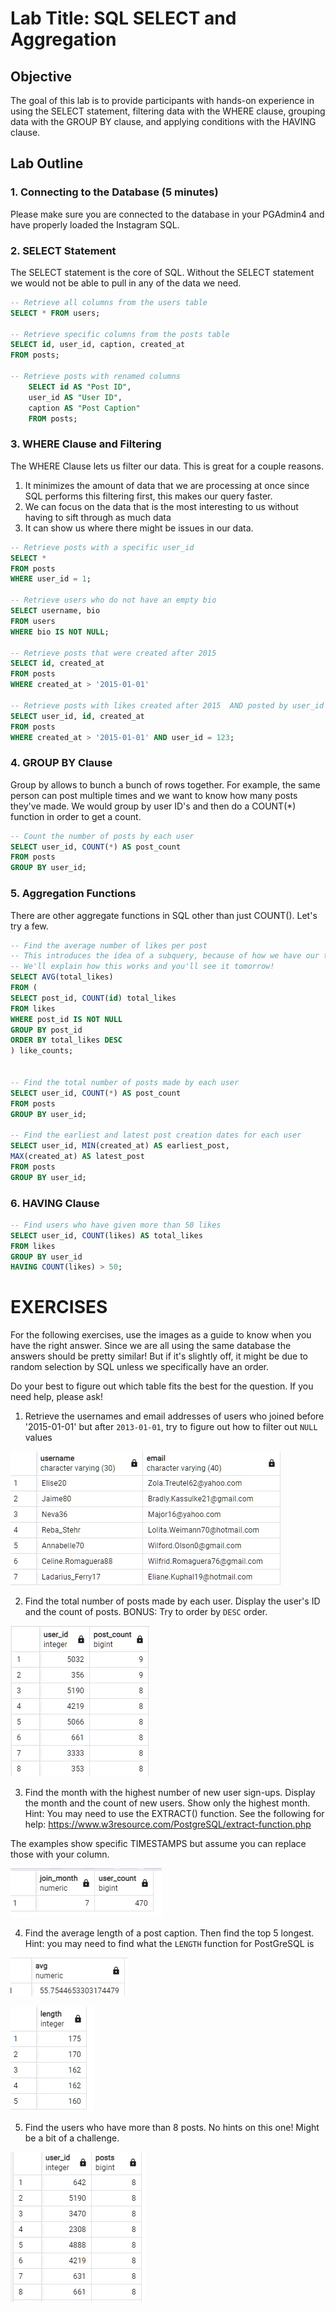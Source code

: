 # Lab Title: SQL SELECT and Aggregation

## Objective
The goal of this lab is to provide participants with hands-on experience in using the SELECT statement, filtering data with the WHERE clause, grouping data with the GROUP BY clause, and applying conditions with the HAVING clause.

## Lab Outline

### 1. Connecting to the Database (5 minutes)
Please make sure you are connected to the database in your PGAdmin4 and have properly loaded the Instagram SQL.

### 2. SELECT Statement
The SELECT statement is the core of SQL. Without the SELECT statement we would not be able to pull in any of the data we need.

```sql
-- Retrieve all columns from the users table
SELECT * FROM users;

-- Retrieve specific columns from the posts table
SELECT id, user_id, caption, created_at 
FROM posts;

-- Retrieve posts with renamed columns
    SELECT id AS "Post ID", 
    user_id AS "User ID", 
    caption AS "Post Caption"
    FROM posts;
```


### 3. WHERE Clause and Filtering
The WHERE Clause lets us filter our data. This is great for a couple reasons. 
1. It minimizes the amount of data that we are processing at once since SQL performs this filtering first, this makes our query faster.
2. We can focus on the data that is the most interesting to us without having to sift through as much data
3. It can show us where there might be issues in our data.


```sql
-- Retrieve posts with a specific user_id
SELECT * 
FROM posts 
WHERE user_id = 1;

-- Retrieve users who do not have an empty bio
SELECT username, bio
FROM users
WHERE bio IS NOT NULL;

-- Retrieve posts that were created after 2015 
SELECT id, created_at
FROM posts
WHERE created_at > '2015-01-01'

-- Retrieve posts with likes created after 2015  AND posted by user_id 123
SELECT user_id, id, created_at
FROM posts
WHERE created_at > '2015-01-01' AND user_id = 123;
```

### 4. GROUP BY Clause
Group by allows to bunch a bunch of rows together. For example, the same person can post multiple times and we want to know how many posts they've made. We would group by user ID's and then do a COUNT(*) function in order to get a count.

```sql
-- Count the number of posts by each user
SELECT user_id, COUNT(*) AS post_count 
FROM posts 
GROUP BY user_id;

```

### 5. Aggregation Functions

There are other aggregate functions in SQL other than just COUNT(). Let's try a few.
```sql
-- Find the average number of likes per post
-- This introduces the idea of a subquery, because of how we have our tables structured we can't just do "AVG(LIKES)"
-- We'll explain how this works and you'll see it tomorrow!
SELECT AVG(total_likes)
FROM (
SELECT post_id, COUNT(id) total_likes
FROM likes 
WHERE post_id IS NOT NULL
GROUP BY post_id
ORDER BY total_likes DESC
) like_counts;


-- Find the total number of posts made by each user
SELECT user_id, COUNT(*) AS post_count 
FROM posts 
GROUP BY user_id;

-- Find the earliest and latest post creation dates for each user
SELECT user_id, MIN(created_at) AS earliest_post, 
MAX(created_at) AS latest_post
FROM posts
GROUP BY user_id;

```

### 6. HAVING Clause

```sql
-- Find users who have given more than 50 likes
SELECT user_id, COUNT(likes) AS total_likes 
FROM likes 
GROUP BY user_id 
HAVING COUNT(likes) > 50;

```


# EXERCISES
For the following exercises, use the images as a guide to know when you have the right answer. Since we are all using the same database the answers should be pretty similar! But if it's slightly off, it might be due to random selection by SQL unless we specifically have an order. 

Do your best to figure out which table fits the best for the question. If you need help, please ask!

1. Retrieve the usernames and email addresses of users who joined before '2015-01-01' but after `2013-01-01`, try to figure out how to filter out `NULL` values

![Alt text](images\q1.png)

2. Find the total number of posts made by each user. Display the user's ID and the count of posts. BONUS: Try to order by `DESC` order.

![Alt text](images\q2.png)

3. Find the month with the highest number of new user sign-ups. Display the month and the count of new users. Show only the highest month.
Hint: You may need to use the EXTRACT() function. See the following for help: https://www.w3resource.com/PostgreSQL/extract-function.php 

The examples show specific TIMESTAMPS but assume you can replace those with your column.

![Alt text](images\q3.png)

4. Find the average length of a post caption. Then find the top 5 longest. Hint: you may need to find what the `LENGTH` function for PostGreSQL is

![Alt text](images\q4a.png)

![Alt text](images\q4b.png)


5. Find the users who have more than 8 posts. No hints on this one! Might be a bit of a challenge.

![Alt text](images\q5.png)